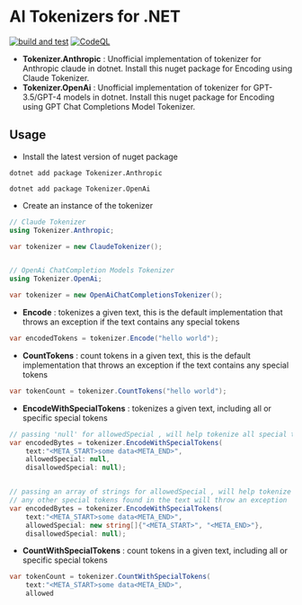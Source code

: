 # AI Tokenizers for .NET

[![build and test](https://github.com/superfastcharger/ai-tokenizers-dotnet/actions/workflows/build-and-test.yml/badge.svg)](https://github.com/superfastcharger/ai-tokenizers-dotnet/actions/workflows/build-and-test.yml) [![CodeQL](https://github.com/superfastcharger/ai-tokenizers-dotnet/actions/workflows/codeql.yml/badge.svg)](https://github.com/superfastcharger/ai-tokenizers-dotnet/actions/workflows/codeql.yml)

- **Tokenizer.Anthropic** : Unofficial implementation of tokenizer for Anthropic claude in dotnet. Install this nuget package for Encoding using Claude Tokenizer.
- **Tokenizer.OpenAi** : Unofficial implementation of tokenizer for GPT-3.5/GPT-4 models in dotnet. Install this nuget package for Encoding using GPT Chat Completions Model Tokenizer.

## Usage

- Install the latest version of nuget package

```
dotnet add package Tokenizer.Anthropic

dotnet add package Tokenizer.OpenAi
```

- Create an instance of the tokenizer

```csharp
// Claude Tokenizer
using Tokenizer.Anthropic;

var tokenizer = new ClaudeTokenizer();


// OpenAi ChatCompletion Models Tokenizer
using Tokenizer.OpenAi;

var tokenizer = new OpenAiChatCompletionsTokenizer();
```

- **Encode** : tokenizes a given text, this is the default implementation that throws an exception if the text contains any special tokens

```csharp
var encodedTokens = tokenizer.Encode("hello world");
```

- **CountTokens** : count tokens in a given text, this is the default implementation that throws an exception if the text contains any special tokens

```csharp
var tokenCount = tokenizer.CountTokens("hello world");
```

- **EncodeWithSpecialTokens** : tokenizes a given text, including all or specific special tokens

```csharp
// passing 'null' for allowedSpecial , will help tokenize all special tokens
var encodedBytes = tokenizer.EncodeWithSpecialTokens(
    text:"<META_START>some data<META_END>",
    allowedSpecial: null,
    disallowedSpecial: null);


// passing an array of strings for allowedSpecial , will help tokenize only those special tokens
// any other special tokens found in the text will throw an exception
var encodedBytes = tokenizer.EncodeWithSpecialTokens(
    text:"<META_START>some data<META_END>",
    allowedSpecial: new string[]{"<META_START>", "<META_END>"},
    disallowedSpecial: null);
```

- **CountWithSpecialTokens** : count tokens in a given text, including all or specific special tokens

```csharp
var tokenCount = tokenizer.CountWithSpecialTokens(
    text:"<META_START>some data<META_END>",
    allowed